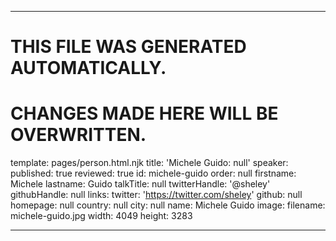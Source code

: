 ----

# THIS FILE WAS GENERATED AUTOMATICALLY.
# CHANGES MADE HERE WILL BE OVERWRITTEN.

template: pages/person.html.njk
title: 'Michele Guido: null'
speaker:
  published: true
  reviewed: true
  id: michele-guido
  order: null
  firstname: Michele
  lastname: Guido
  talkTitle: null
  twitterHandle: '@sheley'
  githubHandle: null
  links:
    twitter: 'https://twitter.com/sheley'
    github: null
    homepage: null
  country: null
  city: null
  name: Michele Guido
  image:
    filename: michele-guido.jpg
    width: 4049
    height: 3283

----

 